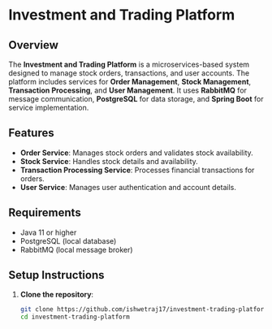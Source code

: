 # Investment and Trading Platform

## Overview
The **Investment and Trading Platform** is a microservices-based system designed to manage stock orders, transactions, and user accounts. The platform includes services for **Order Management**, **Stock Management**, **Transaction Processing**, and **User Management**. It uses **RabbitMQ** for message communication, **PostgreSQL** for data storage, and **Spring Boot** for service implementation.

## Features
- **Order Service**: Manages stock orders and validates stock availability.
- **Stock Service**: Handles stock details and availability.
- **Transaction Processing Service**: Processes financial transactions for orders.
- **User Service**: Manages user authentication and account details.

## Requirements
- Java 11 or higher
- PostgreSQL (local database)
- RabbitMQ (local message broker)

## Setup Instructions

1. **Clone the repository**:
   ```bash
   git clone https://github.com/ishwetraj17/investment-trading-platform.git
   cd investment-trading-platform
